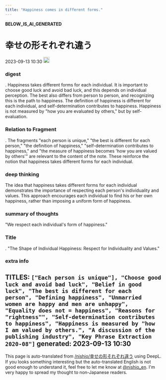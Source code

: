 ```yaml
---
title: "Happiness comes in different forms."
---
```


__BELOW_IS_AI_GENERATED__
# 幸せの形それぞれ違う
 2023-09-13 10:30 <img src='https://scrapbox.io/api/pages/nishio-en/omni/icon' alt='omni.icon' height="19.5"/>
### digest
.
Happiness takes different forms for each individual. It is important to choose good luck and avoid bad luck, and this depends on individual perception. The best also differs from person to person, and recognizing this is the path to happiness. The definition of happiness is different for each individual, and self-determination contributes to happiness. Happiness is not measured by "how you are evaluated by others," but by self-evaluation.

### Relation to Fragment
.
The fragments "each person is unique," "the best is different for each person," "the definition of happiness," "self-determination contributes to happiness," and "the measure of happiness becomes 'how you are valued by others'" are relevant to the content of the note. These reinforce the notion that happiness takes different forms for each individual.

### deep thinking
The idea that happiness takes different forms for each individual demonstrates the importance of respecting each person's individuality and values. This approach encourages each individual to find his or her own happiness, rather than imposing a uniform form of happiness.

### summary of thoughts
"We respect each individual's form of happiness."

### Title
.
"The Shape of Individual Happiness: Respect for Individuality and Values."

### extra info
TITLES: `["Each person is unique"], "Choose good luck and avoid bad luck", "Belief in good luck", "The best is different for each person", "Defining happiness", "Unmarried women are happy and men are unhappy", "Equality does not = happiness", "Reasons for "rightness"", "Self-determination contributes to happiness", "Happiness is measured by "how I am valued by others.", "A discussion of the publishing industry", "Key Phrase Extraction 2020-08"]`
generated: 2023-09-13 10:30
---
This page is auto-translated from [/nishio/幸せの形それぞれ違う](https://scrapbox.io/nishio/幸せの形それぞれ違う) using DeepL. If you looks something interesting but the auto-translated English is not good enough to understand it, feel free to let me know at [@nishio_en](https://twitter.com/nishio_en). I'm very happy to spread my thought to non-Japanese readers.